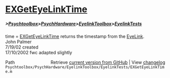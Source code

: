 # [EXGetEyeLinkTime](EXGetEyeLinkTime)
##### >[Psychtoolbox](Psychtoolbox)>[PsychHardware](PsychHardware)>[EyelinkToolbox](EyelinkToolbox)>[EyelinkTests](EyelinkTests)

time = [EXGetEyeLinkTime](EXGetEyeLinkTime) returns the timestamp from the [EyeLink](EyeLink).  
John Palmer  
7/19/02 created  
17/10/2002 fwc adapted slightly  




<div class="code_header" style="text-align:right;">
  <span style="float:left;">Path&nbsp;&nbsp;</span> <span class="counter">Retrieve <a href=
  "https://raw.github.com/Psychtoolbox-3/Psychtoolbox-3/beta/Psychtoolbox/PsychHardware/EyelinkToolbox/EyelinkTests/EXGetEyeLinkTime.m">current version from GitHub</a> | View <a href=
  "https://github.com/Psychtoolbox-3/Psychtoolbox-3/commits/beta/Psychtoolbox/PsychHardware/EyelinkToolbox/EyelinkTests/EXGetEyeLinkTime.m">changelog</a></span>
</div>
<div class="code">
  <code>Psychtoolbox/PsychHardware/EyelinkToolbox/EyelinkTests/EXGetEyeLinkTime.m</code>
</div>

